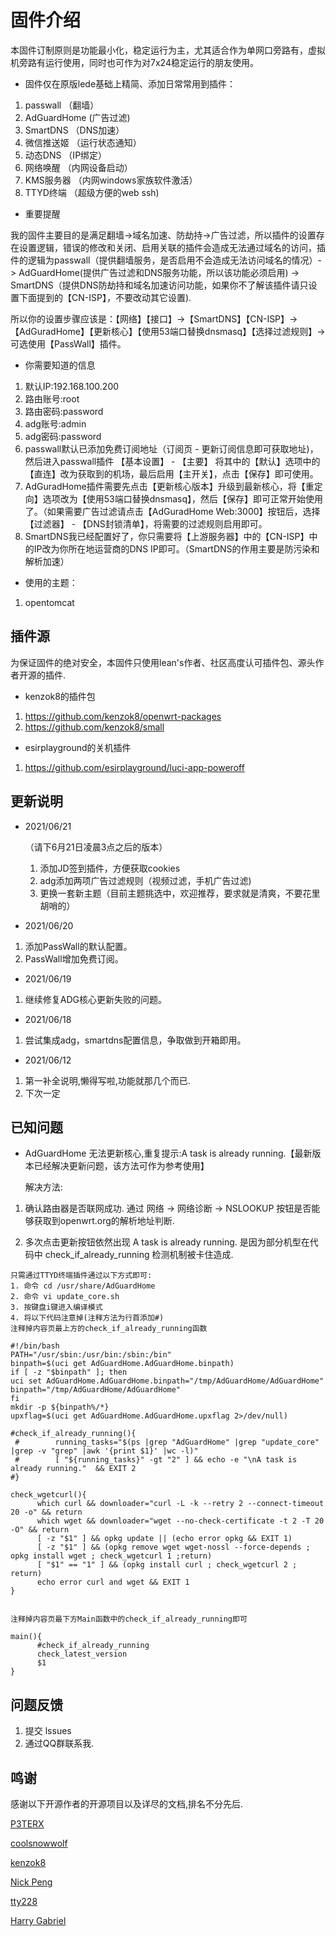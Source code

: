 # 固件介绍

本固件订制原则是功能最小化，稳定运行为主，尤其适合作为单网口旁路有，虚拟机旁路有运行使用，同时也可作为对7x24稳定运行的朋友使用。

- 固件仅在原版lede基础上精简、添加日常常用到插件：

1. passwall       （翻墙）
2. AdGuardHome     (广告过滤)
3. SmartDNS       （DNS加速）
4. 微信推送姬      （运行状态通知）
5. 动态DNS        （IP绑定）
6. 网络唤醒       （内网设备启动）
7. KMS服务器      （内网windows家族软件激活）
8. TTYD终端       （超级方便的web ssh)

- 重要提醒

我的固件主要目的是满足翻墙->域名加速、防劫持->广告过滤，所以插件的设置存在设置逻辑，错误的修改和关闭、启用关联的插件会造成无法通过域名的访问，插件的逻辑为passwall（提供翻墙服务，是否启用不会造成无法访问域名的情况）-> AdGuardHome(提供广告过滤和DNS服务功能，所以该功能必须启用) -> SmartDNS（提供DNS防劫持和域名加速访问功能，如果你不了解该插件请只设置下面提到的【CN-ISP】，不要改动其它设置).

所以你的设置步骤应该是：【网络】【接口】->【SmartDNS】【CN-ISP】->【AdGuradHome】【更新核心】【使用53端口替换dnsmasq】【选择过滤规则】->可选使用【PassWall】插件。

- 你需要知道的信息

1. 默认IP:192.168.100.200
2. 路由账号:root
3. 路由密码:password
4. adg账号:admin
5. adg密码:password
6. passwall默认已添加免费订阅地址（订阅页 - 更新订阅信息即可获取地址)，然后进入passwall插件 【基本设置】 - 【主要】 将其中的【默认】选项中的【直连】改为获取到的机场，最后启用【主开关】，点击【保存】即可使用。
7. AdGuradHome插件需要先点击【更新核心版本】升级到最新核心，将【重定向】选项改为【使用53端口替换dnsmasq】，然后【保存】即可正常开始使用了。（如果需要广告过滤请点击【AdGuradHome Web:3000】按钮后，选择【过滤器】 - 【DNS封锁清单】，将需要的过滤规则启用即可。
8. SmartDNS我已经配置好了，你只需要将【上游服务器】中的【CN-ISP】中的IP改为你所在地运营商的DNS IP即可。（SmartDNS的作用主要是防污染和解析加速）

- 使用的主题：

1. opentomcat

## 插件源

为保证固件的绝对安全，本固件只使用lean's作者、社区高度认可插件包、源头作者开源的插件.

- kenzok8的插件包

1. <https://github.com/kenzok8/openwrt-packages>
2. <https://github.com/kenzok8/small>

- esirplayground的关机插件

1. <https://github.com/esirplayground/luci-app-poweroff>

## 更新说明

- 2021/06/21

  （请下6月21日凌晨3点之后的版本）
  1. 添加JD签到插件，方便获取cookies
  2. adg添加两项广告过滤规则（视频过滤，手机广告过滤)
  3. 更换一套新主题（目前主题挑选中，欢迎推荐，要求就是清爽，不要花里胡哨的）

- 2021/06/20

 1. 添加PassWall的默认配置。
 2. PassWall增加免费订阅。

- 2021/06/19

 1. 继续修复ADG核心更新失败的问题。

- 2021/06/18

1. 尝试集成adg，smartdns配置信息，争取做到开箱即用。

- 2021/06/12

 1. 第一补全说明,懒得写啦,功能就那几个而已.
 2. 下次一定


## 已知问题

- AdGuardHome 无法更新核心,重复提示:A task is already running.【最新版本已经解决更新问题，该方法可作为参考使用】

  解决方法:

1. 确认路由器是否联网成功.
  通过 网络 -> 网络诊断 -> NSLOOKUP 按钮是否能够获取到openwrt.org的解析地址判断.

2. 多次点击更新按钮依然出现 A task is already running. 是因为部分机型在代码中 check_if_already_running 检测机制被卡住造成.

  ```shell
  只需通过TTYD终端插件通过以下方式即可:
  1. 命令 cd /usr/share/AdGuardHome
  2. 命令 vi update_core.sh
  3. 按键盘i键进入编译模式
  4. 将以下代码注意掉(注释方法为行首添加#)
  注释掉内容页最上方的check_if_already_running函数

  #!/bin/bash
  PATH="/usr/sbin:/usr/bin:/sbin:/bin"
  binpath=$(uci get AdGuardHome.AdGuardHome.binpath)
  if [ -z "$binpath" ]; then
  uci set AdGuardHome.AdGuardHome.binpath="/tmp/AdGuardHome/AdGuardHome"
  binpath="/tmp/AdGuardHome/AdGuardHome"
  fi
  mkdir -p ${binpath%/*}
  upxflag=$(uci get AdGuardHome.AdGuardHome.upxflag 2>/dev/null)

  #check_if_already_running(){
   #        running_tasks="$(ps |grep "AdGuardHome" |grep "update_core" |grep -v "grep" |awk '{print $1}' |wc -l)"
   #        [ "${running_tasks}" -gt "2" ] && echo -e "\nA task is already running."  && EXIT 2
  #}

  check_wgetcurl(){
        which curl && downloader="curl -L -k --retry 2 --connect-timeout 20 -o" && return
        which wget && downloader="wget --no-check-certificate -t 2 -T 20 -O" && return
        [ -z "$1" ] && opkg update || (echo error opkg && EXIT 1)
        [ -z "$1" ] && (opkg remove wget wget-nossl --force-depends ; opkg install wget ; check_wgetcurl 1 ;return)
        [ "$1" == "1" ] && (opkg install curl ; check_wgetcurl 2 ; return)
        echo error curl and wget && EXIT 1
  }


  注释掉内容页最下方Main函数中的check_if_already_running即可

  main(){  
        #check_if_already_running                                       
        check_latest_version
        $1
  }
  ```

## 问题反馈

1. 提交 lssues
2. 通过QQ群联系我.

## 鸣谢

感谢以下开源作者的开源项目以及详尽的文档,排名不分先后.

[P3TERX](https://github.com/P3TERX)

[coolsnowwolf](https://github.com/coolsnowwolf)

[kenzok8](https://github.com/kenzok8)

[Nick Peng](https://github.com/pymumu)

[tty228](https://github.com/tty228)

[Harry Gabriel](https://github.com/ozon)
